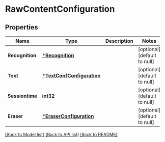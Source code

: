 # RawContentConfiguration

## Properties
Name | Type | Description | Notes
------------ | ------------- | ------------- | -------------
**Recognition** | [***Recognition**](Recognition.md) |  | [optional] [default to null]
**Text** | [***TextConfConfiguration**](TextConfConfiguration.md) |  | [optional] [default to null]
**Sessiontime** | **int32** |  | [optional] [default to null]
**Eraser** | [***EraserConfiguration**](EraserConfiguration.md) |  | [optional] [default to null]

[[Back to Model list]](../README.md#documentation-for-models) [[Back to API list]](../README.md#documentation-for-api-endpoints) [[Back to README]](../README.md)

